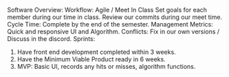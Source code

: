 Software Overview:
Workflow: Agile / Meet In Class
Set goals for each member during our time in class.
Review our commits during our meet time.
Cycle Time: Complete by the end of the semester.
Management Metrics: Quick and responsive UI and Algorithm.
Conflicts: Fix in our own versions / Discuss in the discord.
Sprints: 
1. Have front end development completed within 3 weeks.
2. Have the Minimum Viable Product ready in 6 weeks.
3. MVP: Basic UI, records any hits or misses, algorithm functions.
